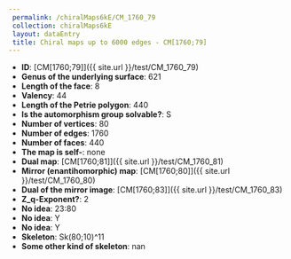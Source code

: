 ```yaml
--- 
 permalink: /chiralMaps6kE/CM_1760_79 
 collection: chiralMaps6kE
 layout: dataEntry
 title: Chiral maps up to 6000 edges - CM[1760;79]
---
```


- **ID**: [CM[1760;79]]({{ site.url }}/test/CM_1760_79)
- **Genus of the underlying surface**: 621
- **Length of the face**: 8
- **Valency**: 44
- **Length of the Petrie polygon**: 440
- **Is the automorphism group solvable?**: S
- **Number of vertices**: 80
- **Number of edges**: 1760
- **Number of faces**: 440
- **The map is self-**: none
- **Dual map**: [CM[1760;81]]({{ site.url }}/test/CM_1760_81)
- **Mirror (enantihomorphic) map**: [CM[1760;80]]({{ site.url }}/test/CM_1760_80)
- **Dual of the mirror image**: [CM[1760;83]]({{ site.url }}/test/CM_1760_83)
- **Z_q-Exponent?**: 2
- **No idea**:  23:80
- **No idea**: Y
- **No idea**: Y
- **Skeleton**: Sk(80;10)^11
- **Some other kind of skeleton**: nan
